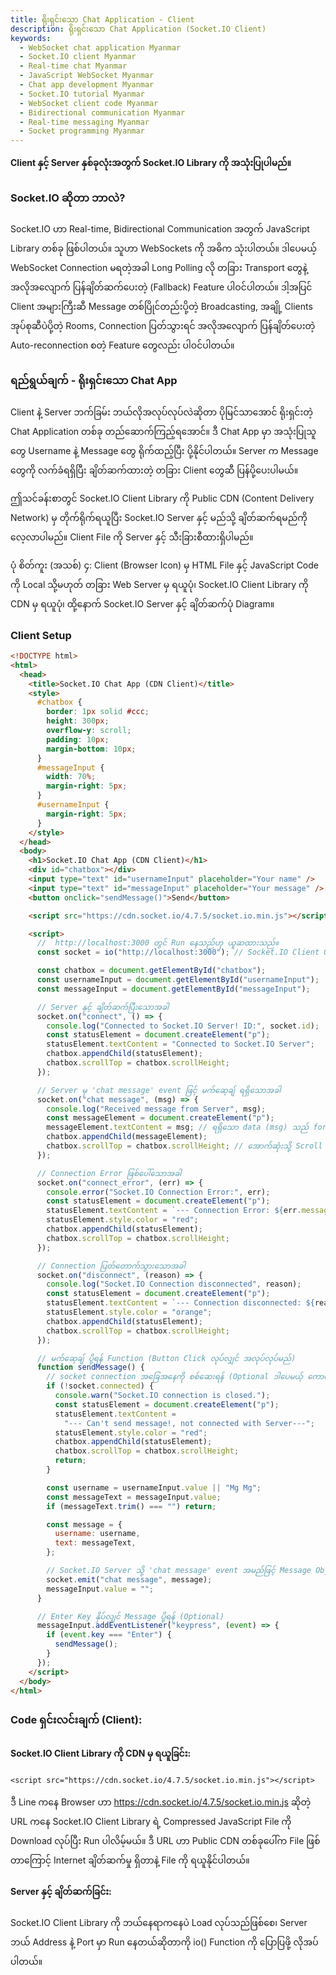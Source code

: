 ```yaml
---
title: ရိုးရှင်းသော Chat Application - Client
description: ရိုးရှင်းသော Chat Application (Socket.IO Client)
keywords:
  - WebSocket chat application Myanmar
  - Socket.IO client Myanmar
  - Real-time chat Myanmar
  - JavaScript WebSocket Myanmar
  - Chat app development Myanmar
  - Socket.IO tutorial Myanmar
  - WebSocket client code Myanmar
  - Bidirectional communication Myanmar
  - Real-time messaging Myanmar
  - Socket programming Myanmar
---
```


**Client နှင့် Server နှစ်ခုလုံးအတွက် Socket.IO Library ကို အသုံးပြုပါမည်။**

### Socket.IO ဆိုတာ ဘာလဲ?

Socket.IO ဟာ Real-time, Bidirectional Communication အတွက် JavaScript Library တစ်ခု ဖြစ်ပါတယ်။ သူဟာ WebSockets ကို အဓိက သုံးပါတယ်။ ဒါပေမယ့် WebSocket Connection မရတဲ့အခါ Long Polling လို တခြား Transport တွေနဲ့ အလိုအလျောက် ပြန်ချိတ်ဆက်ပေးတဲ့ (Fallback) Feature ပါဝင်ပါတယ်။ ဒါ့အပြင် Client အများကြီးဆီ Message တစ်ပြိုင်တည်းပို့တဲ့ Broadcasting, အချို့ Clients အုပ်စုဆီပဲပို့တဲ့ Rooms, Connection ပြတ်သွားရင် အလိုအလျောက် ပြန်ချိတ်ပေးတဲ့ Auto-reconnection စတဲ့ Feature တွေလည်း ပါဝင်ပါတယ်။

### ရည်ရွယ်ချက် - ရိုးရှင်းသော Chat App

Client နဲ့ Server ဘက်ခြမ်း ဘယ်လိုအလုပ်လုပ်လဲဆိုတာ ပိုမြင်သာအောင် ရိုးရှင်းတဲ့ Chat Application တစ်ခု တည်ဆောက်ကြည့်ရအောင်။ ဒီ Chat App မှာ အသုံးပြုသူတွေ Username နဲ့ Message တွေ ရိုက်ထည့်ပြီး ပို့နိုင်ပါတယ်။ Server က Message တွေကို လက်ခံရရှိပြီး ချိတ်ဆက်ထားတဲ့ တခြား Client တွေဆီ ပြန်ပို့ပေးပါမယ်။

ဤသင်ခန်းစာတွင် Socket.IO Client Library ကို Public CDN (Content Delivery Network) မှ တိုက်ရိုက်ရယူပြီး Socket.IO Server နှင့် မည်သို့ ချိတ်ဆက်ရမည်ကို လေ့လာပါမည်။ Client File ကို Server နှင့် သီးခြားစီထားရှိပါမည်။

ပုံ စိတ်ကူး (အသစ်) ၄: Client (Browser Icon) မှ HTML File နှင့် JavaScript Code ကို Local သို့မဟုတ် တခြား Web Server မှ ရယူပုံ၊ Socket.IO Client Library ကို CDN မှ ရယူပုံ၊ ထို့နောက် Socket.IO Server နှင့် ချိတ်ဆက်ပုံ Diagram။

### Client Setup

```html
<!DOCTYPE html>
<html>
  <head>
    <title>Socket.IO Chat App (CDN Client)</title>
    <style>
      #chatbox {
        border: 1px solid #ccc;
        height: 300px;
        overflow-y: scroll;
        padding: 10px;
        margin-bottom: 10px;
      }
      #messageInput {
        width: 70%;
        margin-right: 5px;
      }
      #usernameInput {
        margin-right: 5px;
      }
    </style>
  </head>
  <body>
    <h1>Socket.IO Chat App (CDN Client)</h1>
    <div id="chatbox"></div>
    <input type="text" id="usernameInput" placeholder="Your name" />
    <input type="text" id="messageInput" placeholder="Your message" />
    <button onclick="sendMessage()">Send</button>

    <script src="https://cdn.socket.io/4.7.5/socket.io.min.js"></script>

    <script>
      //  http://localhost:3000 တွင် Run နေသည်ဟု ယူဆထားသည်။
      const socket = io("http://localhost:3000"); // Socket.IO Client Object ကို ရယူခြင်း

      const chatbox = document.getElementById("chatbox");
      const usernameInput = document.getElementById("usernameInput");
      const messageInput = document.getElementById("messageInput");

      // Server နှင့် ချိတ်ဆက်ပြီးသောအခါ
      socket.on("connect", () => {
        console.log("Connected to Socket.IO Server! ID:", socket.id);
        const statusElement = document.createElement("p");
        statusElement.textContent = "Connected to Socket.IO Server";
        chatbox.appendChild(statusElement);
        chatbox.scrollTop = chatbox.scrollHeight;
      });

      // Server မှ 'chat message' event ဖြင့် မက်ဆေ့ချ် ရရှိသောအခါ
      socket.on("chat message", (msg) => {
        console.log("Received message from Server", msg);
        const messageElement = document.createElement("p");
        messageElement.textContent = msg; // ရရှိသော data (msg) သည် formatted message string ဖြစ်သည်
        chatbox.appendChild(messageElement);
        chatbox.scrollTop = chatbox.scrollHeight; // အောက်ဆုံးသို့ Scroll ချရန်
      });

      // Connection Error ဖြစ်ပေါ်သောအခါ
      socket.on("connect_error", (err) => {
        console.error("Socket.IO Connection Error:", err);
        const statusElement = document.createElement("p");
        statusElement.textContent = `--- Connection Error: ${err.message} ---`;
        statusElement.style.color = "red";
        chatbox.appendChild(statusElement);
        chatbox.scrollTop = chatbox.scrollHeight;
      });

      // Connection ပြတ်တောက်သွားသောအခါ
      socket.on("disconnect", (reason) => {
        console.log("Socket.IO Connection disconnected", reason);
        const statusElement = document.createElement("p");
        statusElement.textContent = `--- Connection disconnected: ${reason} ---`;
        statusElement.style.color = "orange";
        chatbox.appendChild(statusElement);
        chatbox.scrollTop = chatbox.scrollHeight;
      });

      // မက်ဆေ့ချ် ပို့ရန် Function (Button Click လုပ်လျှင် အလုပ်လုပ်မည်)
      function sendMessage() {
        // socket connection အခြေအနေကို စစ်ဆေးရန် (Optional ဒါပေမယ့် ကောင်းမွန်သော အလေ့အကျင့်)
        if (!socket.connected) {
          console.warn("Socket.IO connection is closed.");
          const statusElement = document.createElement("p");
          statusElement.textContent =
            "--- Can't send message!, not connected with Server---";
          statusElement.style.color = "red";
          chatbox.appendChild(statusElement);
          chatbox.scrollTop = chatbox.scrollHeight;
          return;
        }

        const username = usernameInput.value || "Mg Mg";
        const messageText = messageInput.value;
        if (messageText.trim() === "") return;

        const message = {
          username: username,
          text: messageText,
        };

        // Socket.IO Server သို့ 'chat message' event အမည်ဖြင့် Message Object ကို ပို့ခြင်း
        socket.emit("chat message", message);
        messageInput.value = "";
      }

      // Enter Key နှိပ်လျှင် Message ပို့ရန် (Optional)
      messageInput.addEventListener("keypress", (event) => {
        if (event.key === "Enter") {
          sendMessage();
        }
      });
    </script>
  </body>
</html>
```

### Code ရှင်းလင်းချက် (Client):

#### Socket.IO Client Library ကို CDN မှ ရယူခြင်း:

```
<script src="https://cdn.socket.io/4.7.5/socket.io.min.js"></script>
```

ဒီ Line ကနေ Browser ဟာ https://cdn.socket.io/4.7.5/socket.io.min.js ဆိုတဲ့ URL ကနေ Socket.IO Client Library ရဲ့ Compressed JavaScript File ကို Download လုပ်ပြီး Run ပါလိမ့်မယ်။ ဒီ URL ဟာ Public CDN တစ်ခုပေါ်က File ဖြစ်တာကြောင့် Internet ချိတ်ဆက်မှု ရှိတာနဲ့ File ကို ရယူနိုင်ပါတယ်။

#### Server နှင့် ချိတ်ဆက်ခြင်း:

Socket.IO Client Library ကို ဘယ်နေရာကနေပဲ Load လုပ်သည်ဖြစ်စေ၊ Server ဘယ် Address နဲ့ Port မှာ Run နေတယ်ဆိုတာကို io() Function ကို ပြောပြဖို့ လိုအပ်ပါတယ်။
